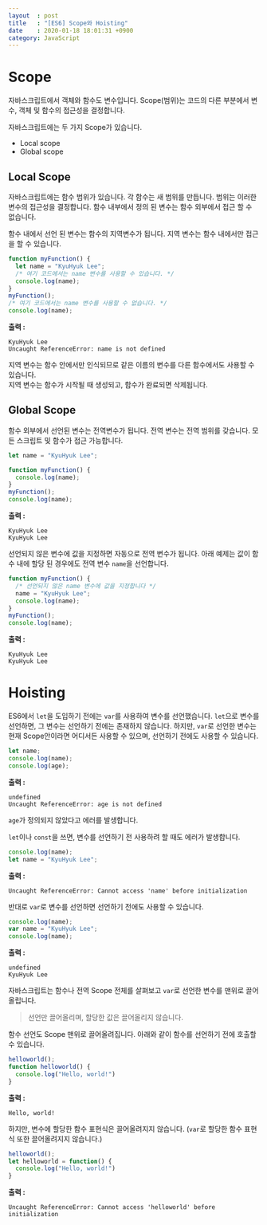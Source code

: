 ```yaml
---
layout  : post
title   : "[ES6] Scope와 Hoisting"
date    : 2020-01-18 18:01:31 +0900
category: JavaScript
---
```

# Scope

자바스크립트에서 객체와 함수도 변수입니다. Scope(범위)는 코드의 다른 부분에서 변수, 객체 및 함수의 접근성을 결정합니다.

자바스크립트에는 두 가지 Scope가 있습니다.

- Local scope
- Global scope

## Local Scope

자바스크립트에는 함수 범위가 있습니다. 각 함수는 새 범위를 만듭니다. 범위는 이러한 변수의 접근성을 결정합니다. 함수 내부에서 정의 된 변수는 함수 외부에서 접근 할 수 없습니다.

함수 내에서 선언 된 변수는 함수의 지역변수가 됩니다. 지역 변수는 함수 내에서만 접근을 할 수 있습니다.

```javascript
function myFunction() {
  let name = "KyuHyuk Lee";
  /* 여기 코드에서는 name 변수를 사용할 수 있습니다. */
  console.log(name);
}
myFunction();
/* 여기 코드에서는 name 변수를 사용할 수 없습니다. */
console.log(name);
```

**출력 :**
```
KyuHyuk Lee
Uncaught ReferenceError: name is not defined
```

지역 변수는 함수 안에서만 인식되므로 같은 이름의 변수를 다른 함수에서도 사용할 수 있습니다.  
지역 변수는 함수가 시작될 때 생성되고, 함수가 완료되면 삭제됩니다.

## Global Scope

함수 외부에서 선언된 변수는 전역변수가 됩니다. 전역 변수는 전역 범위를 갖습니다. 모든 스크립트 및 함수가 접근 가능합니다.

```javascript
let name = "KyuHyuk Lee";

function myFunction() {
  console.log(name);
}
myFunction();
console.log(name);
```

**출력 :**
```
KyuHyuk Lee
KyuHyuk Lee
```

선언되지 않은 변수에 값을 지정하면 자동으로 전역 변수가 됩니다. 아래 예제는 값이 함수 내에 할당 된 경우에도 전역 변수 `name`을 선언합니다.

```javascript
function myFunction() {
  /* 선언되지 않은 name 변수에 값을 지정합니다 */
  name = "KyuHyuk Lee";
  console.log(name);
}
myFunction();
console.log(name);
```

**출력 :**
```
KyuHyuk Lee
KyuHyuk Lee
```

# Hoisting

ES6에서 `let`을 도입하기 전에는 `var`를 사용하여 변수를 선언했습니다. `let`으로 변수를 선언하면, 그 변수는 선언하기 전에는 존재하지 않습니다. 하지만, `var`로 선언한 변수는 현재 Scope안이라면 어디서든 사용할 수 있으며, 선언하기 전에도 사용할 수 있습니다.

```javascript
let name;
console.log(name);
console.log(age);
```

**출력 :**
```
undefined
Uncaught ReferenceError: age is not defined
```

`age`가 정의되지 않았다고 에러를 발생합니다.

`let`이나 `const`을 쓰면, 변수를 선언하기 전 사용하려 할 때도 에러가 발생합니다.

```javascript
console.log(name);
let name = "KyuHyuk Lee";
```

**출력 :**
```
Uncaught ReferenceError: Cannot access 'name' before initialization
```

반대로 `var`로 변수를 선언하면 선언하기 전에도 사용할 수 있습니다.

```javascript
console.log(name);
var name = "KyuHyuk Lee";
console.log(name);
```

**출력 :**
```
undefined
KyuHyuk Lee
```

자바스크립트는 함수나 전역 Scope 전체를 살펴보고 `var`로 선언한 변수를 맨위로 끌어올립니다.
> 선언만 끌어올리며, 할당한 값은 끌어올리지 않습니다.

함수 선언도 Scope 맨위로 끌어올려집니다. 아래와 같이 함수를 선언하기 전에 호출할 수 있습니다.

```javascript
helloworld();
function helloworld() {
  console.log("Hello, world!")
}
```

**출력 :**
```
Hello, world!
```

하지만, 변수에 할당한 함수 표현식은 끌어올려지지 않습니다. (`var`로 할당한 함수 표현식 또한 끌어올려지지 않습니다.)

```javascript
helloworld();
let helloworld = function() {
  console.log("Hello, world!")
}
```

**출력 :**
```
Uncaught ReferenceError: Cannot access 'helloworld' before initialization
```
